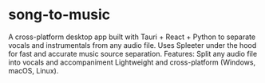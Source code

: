 # song-to-music
A cross-platform desktop app built with Tauri + React + Python to separate vocals and instrumentals from any audio file. Uses Spleeter under the hood for fast and accurate music source separation. Features: Split any audio file into vocals and accompaniment Lightweight and cross-platform (Windows, macOS, Linux).

